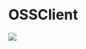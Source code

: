 # OSSClient
[![](https://jitpack.io/v/rendebiao/OSSClient.svg)](https://jitpack.io/#rendebiao/OSSClient)
